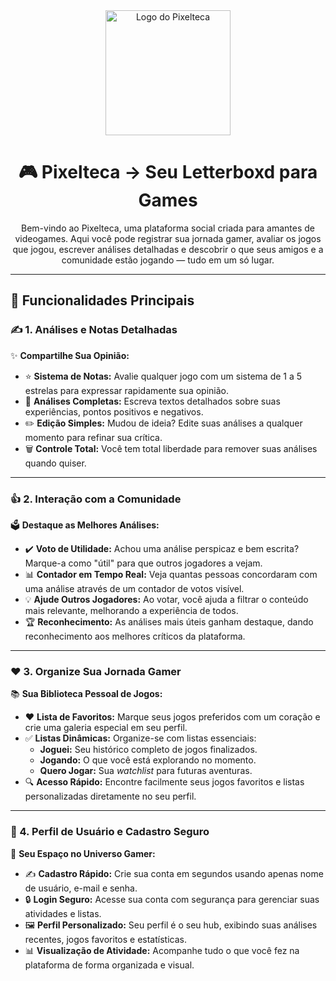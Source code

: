 <div align="center">
  <img src="https://storage.googleapis.com/gemini-prod-us-west1-assets/e245a44059d332616f7a6275b2218f27" alt="Logo do Pixelteca" width="200"/>
  <br>
  <h1>🎮 Pixelteca → Seu Letterboxd para Games</h1>
  <p>Bem-vindo ao Pixelteca, uma plataforma social criada para amantes de videogames. Aqui você pode registrar sua jornada gamer, avaliar os jogos que jogou, escrever análises detalhadas e descobrir o que seus amigos e a comunidade estão jogando — tudo em um só lugar.</p>
</div>

---

## 🚀 Funcionalidades Principais

### ✍️ 1. Análises e Notas Detalhadas
✨ **Compartilhe Sua Opinião:**
  - ⭐ **Sistema de Notas:** Avalie qualquer jogo com um sistema de 1 a 5 estrelas para expressar rapidamente sua opinião.
  - 📝 **Análises Completas:** Escreva textos detalhados sobre suas experiências, pontos positivos e negativos.
  - ✏️ **Edição Simples:** Mudou de ideia? Edite suas análises a qualquer momento para refinar sua crítica.
  - 🗑️ **Controle Total:** Você tem total liberdade para remover suas análises quando quiser.

---

### 👍 2. Interação com a Comunidade
🗳️ **Destaque as Melhores Análises:**
  - ✔️ **Voto de Utilidade:** Achou uma análise perspicaz e bem escrita? Marque-a como "útil" para que outros jogadores a vejam.
  - 📊 **Contador em Tempo Real:** Veja quantas pessoas concordaram com uma análise através de um contador de votos visível.
  - 💡 **Ajude Outros Jogadores:** Ao votar, você ajuda a filtrar o conteúdo mais relevante, melhorando a experiência de todos.
  - 🏆 **Reconhecimento:** As análises mais úteis ganham destaque, dando reconhecimento aos melhores críticos da plataforma.

---

### ❤️ 3. Organize Sua Jornada Gamer
📚 **Sua Biblioteca Pessoal de Jogos:**
  - ❤️ **Lista de Favoritos:** Marque seus jogos preferidos com um coração e crie uma galeria especial em seu perfil.
  - ✅ **Listas Dinâmicas:** Organize-se com listas essenciais:
      - **Joguei:** Seu histórico completo de jogos finalizados.
      - **Jogando:** O que você está explorando no momento.
      - **Quero Jogar:** Sua *watchlist* para futuras aventuras.
  - 🔍 **Acesso Rápido:** Encontre facilmente seus jogos favoritos e listas personalizadas diretamente no seu perfil.

---

### 👤 4. Perfil de Usuário e Cadastro Seguro
🔐 **Seu Espaço no Universo Gamer:**
  - ✍️ **Cadastro Rápido:** Crie sua conta em segundos usando apenas nome de usuário, e-mail e senha.
  - 🔒 **Login Seguro:** Acesse sua conta com segurança para gerenciar suas atividades e listas.
  - 🖼️ **Perfil Personalizado:** Seu perfil é o seu hub, exibindo suas análises recentes, jogos favoritos e estatísticas.
  - 📊 **Visualização de Atividade:** Acompanhe tudo o que você fez na plataforma de forma organizada e visual.
